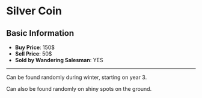 # Silver Coin

## Basic Information

- **Buy Price**: 150$
- **Sell Price**: 50$
- **Sold by Wandering Salesman**: YES

---
Can be found randomly during winter, starting on year 3.

Can also be found randomly on shiny spots on the ground.

